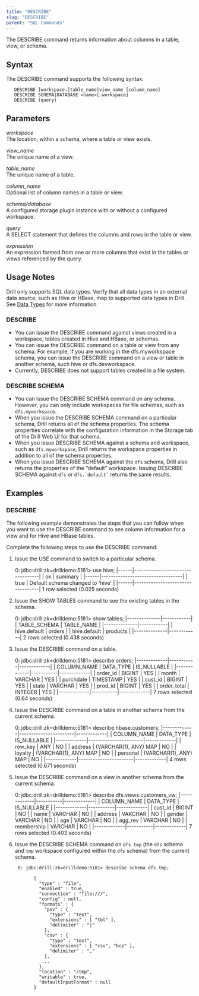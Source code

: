 ```yaml
---
title: "DESCRIBE"
slug: "DESCRIBE"
parent: "SQL Commands"
---
```

The DESCRIBE command returns information about columns in a table, view, or schema.

## Syntax

The DESCRIBE command supports the following syntax:  

       DESCRIBE [workspace.]table_name|view_name [column_name]
       DESCRIBE SCHEMA|DATABASE <name>[.workspace]
       DESCRIBE (query)



## Parameters  
*workspace*  
The location, within a schema, where a table or view exists.  
 
*view_name*  
The unique name of a view.  

*table_name*  
The unique name of a table.  

*column_name*  
Optional list of column names in a table or view.  

*schema/database*  
A configured storage plugin instance with or without a configured workspace.  

*query*  
A SELECT statement that defines the columns and rows in the table or view.  

*expression*  
An expression formed from one or more columns that exist in the tables or views referenced by the query. 
 


## Usage Notes

Drill only supports SQL data types. Verify that all data types in an external data source, such as Hive or HBase, map to supported data types in Drill. See [Data Types]({{site.baseurl}}/docs/data-types/) for more information.  

### DESCRIBE
- You can issue the DESCRIBE command against views created in a workspace, tables created in Hive and HBase, or schemas.  
- You can issue the DESCRIBE command on a table or view from any schema. For example, if you are working in the dfs.myworkspace schema, you can issue the DESCRIBE command on a view or table in another schema, such hive or dfs.devworkspace.  
- Currently, DESCRIBE does not support tables created in a file system.

### DESCRIBE SCHEMA  
- You can issue the DESCRIBE SCHEMA command on any schema. However, you can only include workspaces for file schemas, such as `dfs.myworkspace`.  
- When you issue the DESCRIBE SCHEMA command on a particular schema, Drill returns all of the schema properties. The schema properties correlate with the configuration information in the Storage tab of the Drill Web UI for that schema.  
- When you issue DESCRIBE SCHEMA against a schema and workspace, such as `dfs.myworkspace`, Drill returns the workspace properties in addition to all of the schema properties.  
- When you issue DESCRIBE SCHEMA against the `dfs` schema, Drill also returns the properties of the “default” workspace. Issuing DESCRIBE SCHEMA against `dfs` or `` dfs.`default` `` returns the same results. 


## Examples

### DESCRIBE  

The following example demonstrates the steps that you can follow when you want
to use the DESCRIBE command to see column information for a view and for Hive
and HBase tables.

Complete the following steps to use the DESCRIBE command:

  1. Issue the USE command to switch to a particular schema.

        0: jdbc:drill:zk=drilldemo:5181> use hive;
        |------|----------------------------------|
        | ok   | summary                          |
        |------|----------------------------------|
        | true | Default schema changed to 'hive' |
        |------|----------------------------------|
        1 row selected (0.025 seconds)

  2. Issue the SHOW TABLES command to see the existing tables in the schema.

        0: jdbc:drill:zk=drilldemo:5181> show tables;
        |--------------|------------|
        | TABLE_SCHEMA | TABLE_NAME |
        |--------------|------------|
        | hive.default | orders     |
        | hive.default | products   |
        |--------------|------------|
        2 rows selected (0.438 seconds)

  3. Issue the DESCRIBE command on a table.

        0: jdbc:drill:zk=drilldemo:5181> describe orders;
        |-------------|-----------|-------------|
        | COLUMN_NAME | DATA_TYPE | IS_NULLABLE |
        |-------------|-----------|-------------|
        | order_id    | BIGINT    | YES         |
        | month       | VARCHAR   | YES         |
        | purchdate   | TIMESTAMP | YES         |
        | cust_id     | BIGINT    | YES         |
        | state       | VARCHAR   | YES         |
        | prod_id     | BIGINT    | YES         |
        | order_total | INTEGER   | YES         |
        |-------------|-----------|-------------|
        7 rows selected (0.64 seconds)

  4. Issue the DESCRIBE command on a table in another schema from the current schema.

        0: jdbc:drill:zk=drilldemo:5181> describe hbase.customers;
        |-------------|-----------------------|-------------|
        | COLUMN_NAME | DATA_TYPE             | IS_NULLABLE |
        |-------------|-----------------------|-------------|
        | row_key     | ANY                   | NO          |
        | address     | (VARCHAR(1), ANY) MAP | NO          |
        | loyalty     | (VARCHAR(1), ANY) MAP | NO          |
        | personal    | (VARCHAR(1), ANY) MAP | NO          |
        |-------------|-----------------------|-------------|
        4 rows selected (0.671 seconds)

  5. Issue the DESCRIBE command on a view in another schema from the current schema.

        0: jdbc:drill:zk=drilldemo:5181> describe dfs.views.customers_vw;
        |-------------|-----------|-------------|
        | COLUMN_NAME | DATA_TYPE | IS_NULLABLE |
        |-------------|-----------|-------------|
        | cust_id     | BIGINT    | NO          |
        | name        | VARCHAR   | NO          |
        | address     | VARCHAR   | NO          |
        | gender      | VARCHAR   | NO          |
        | age         | VARCHAR   | NO          |
        | agg_rev     | VARCHAR   | NO          |
        | membership  | VARCHAR   | NO          |
        |-------------|-----------|-------------|
        7 rows selected (0.403 seconds)  
 
6. Issue the DESCRIBE SCHEMA command on `dfs.tmp` (the `dfs` schema and `tmp` workspace configured within the `dfs` schema) from the current schema.  
  
        0: jdbc:drill:zk=drilldemo:5181> describe schema dfs.tmp;  
       
              {
                "type" : "file",
                "enabled" : true,
                "connection" : "file:///",
                "config" : null,
                "formats" : {
                  "psv" : {
                    "type" : "text",
                    "extensions" : [ "tbl" ],
                    "delimiter" : "|"
                  },
                  "csv" : {
                    "type" : "text",
                    "extensions" : [ "csv", "bcp" ],
                    "delimiter" : ","
                  },
                 ... 
                },
                "location" : "/tmp",
                "writable" : true,
                "defaultInputFormat" : null
              }  



       
              
       
